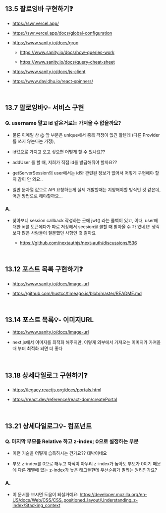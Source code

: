 ## 13.5 팔로잉바 구현하기❓

- https://swr.vercel.app/

- https://swr.vercel.app/docs/global-configuration

- https://www.sanity.io/docs/groq

  - https://www.sanity.io/docs/how-queries-work

  - https://www.sanity.io/docs/query-cheat-sheet

- https://www.sanity.io/docs/js-client

- https://www.davidhu.io/react-spinners/

<br/>

## 13.7 팔로잉바💡- 서비스 구현

### Q. username 말고 id 같은거로는 가져올 수 없을까요?

- 물론 이메일 상 @ 앞 부분은 unique해서 중복 걱정이 없긴 할텐데 (다른 Provider를 쓰지 않는다는 가정),

- id값으로 가지고 오고 싶으면 어떻게 할 수 있나요??

- addUser 를 할 때, 저희가 직접 id를 발급해줘야 할까요??

- getServerSession의 user에서는 id와 관련된 정보가 없어서 어떻게 구현해야 할지 감이 안 와요..

- 일반 문자열 값으로 API 요청하는게 실제 개발할때는 지양해야할 방식인 것 같은데, 어떤 방법으로 해야할까요...

### A.

- 찾아보니 session callback 작성하는 곳에 jwt() 라는 콜백이 있고, 이때, user에 대한 id를 토큰에다가 따로 저장해서 seesion을 콜할 때 받아올 수 가 있네요! 생각보다 많은 사람들이 질문했던 사항인 것 같아요

  - https://github.com/nextauthjs/next-auth/discussions/536

<br/>

## 13.12 포스트 목록 구현하기❓

- https://www.sanity.io/docs/image-url

- https://github.com/hustcc/timeago.js/blob/master/README.md

<br/>

## 13.14 포스트 목록💡- 이미지URL

- https://www.sanity.io/docs/image-url

- next.js에서 이미지를 최적화 해주지만, 이렇게 외부에서 가져오는 이미지가 가져올 때 부터 최적화 되면 더 좋다

<br/>

## 13.18 상세다일로그 구현하기❓

- https://legacy.reactjs.org/docs/portals.html

- https://react.dev/reference/react-dom/createPortal

<br/>

## 13.21 상세다일로그💡- 컴포넌트

### Q. 마지막 부모를 Relative 하고 z-index; 0으로 설정하는 부분

- 이런 기술을 어떻게 습득하시는 건가요?? 대박이네요

- 부모 z-index를 0으로 해두고 자식이 아무리 z-index가 높아도 부모가 0이기 때문에 다른 레벨에 있는 z-index가 높은 태그들한테 우선순위가 밀리는 원리인가요?

### A.

- 이 문서를 보시면 도움이 되실거예요: https://developer.mozilla.org/en-US/docs/Web/CSS/CSS_positioned_layout/Understanding_z-index/Stacking_context
